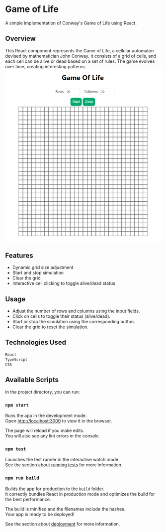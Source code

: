 # Game of Life
A simple implementation of Conway's Game of Life using React.

## Overview
This React component represents the Game of Life, a cellular automaton devised by mathematician John Conway. It consists of a grid of cells, and each cell can be alive or dead based on a set of rules. The game evolves over time, creating interesting patterns.
![Game](https://github.com/Dina-Ashmawy/React-GameOfLife/blob/master/src/assets/images/GameUI.png)



## Features
- Dynamic grid size adjustment
- Start and stop simulation
- Clear the grid
- Interactive cell clicking to toggle alive/dead status

## Usage
 - Adjust the number of rows and columns using the input fields.
 - Click on cells to toggle their status (alive/dead).
 - Start or stop the simulation using the corresponding button.
 - Clear the grid to reset the simulation.

## Technologies Used
    React
    TypeScript
    CSS
    
## Available Scripts
In the project directory, you can run:

### `npm start`

Runs the app in the development mode.\
Open [http://localhost:3000](http://localhost:3000) to view it in the browser.

The page will reload if you make edits.\
You will also see any lint errors in the console.

### `npm test`

Launches the test runner in the interactive watch mode.\
See the section about [running tests](https://facebook.github.io/create-react-app/docs/running-tests) for more information.

### `npm run build`

Builds the app for production to the `build` folder.\
It correctly bundles React in production mode and optimizes the build for the best performance.

The build is minified and the filenames include the hashes.\
Your app is ready to be deployed!

See the section about [deployment](https://facebook.github.io/create-react-app/docs/deployment) for more information.
